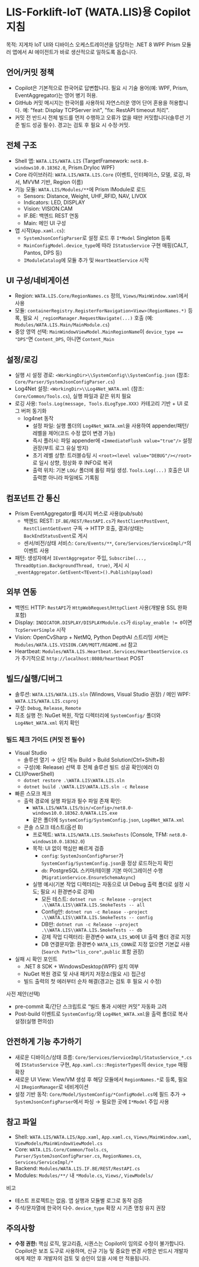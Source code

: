 # LIS-Forklift-IoT (WATA.LIS)용 Copilot 지침

목적: 지게차 IoT UI와 디바이스 오케스트레이션을 담당하는 .NET 8 WPF Prism 모듈러 앱에서 AI 에이전트가 바로 생산적으로 일하도록 돕습니다.

## 언어/커밋 정책
- Copilot은 기본적으로 한국어로 답변합니다. 필요 시 기술 용어(예: WPF, Prism, EventAggregator)는 영어 병기 허용.
- GitHub 커밋 메시지는 한국어를 사용하되 자연스러운 영어 단어 혼용을 허용합니다. 예: "feat: Display TCPServer init", "fix: RestAPI timeout 처리".
- 커밋 전 반드시 전체 빌드를 먼저 수행하고 오류가 없을 때만 커밋합니다(솔루션 기준 빌드 성공 필수). 경고는 검토 후 필요 시 수정·커밋.

## 전체 구조
- Shell 앱: `WATA.LIS/WATA.LIS` (TargetFramework: `net8.0-windows10.0.18362.0`, Prism.DryIoc WPF)
- Core 라이브러리: `WATA.LIS/WATA.LIS.Core` (이벤트, 인터페이스, 모델, 로깅, 파서, MVVM 기반, Region 이름)
- 기능 모듈: `WATA.LIS/Modules/**`에 Prism IModule로 로드
  - Sensors: Distance, Weight, UHF_RFID, NAV, LIVOX
  - Indicators: LED, DISPLAY
  - Vision: VISION.CAM
  - IF.BE: 백엔드 REST 연동
  - Main: 메인 UI 구성
- 앱 시작(`App.xaml.cs`):
  - `SystemJsonConfigParser`로 설정 로드 후 `I*Model` Singleton 등록
  - `MainConfigModel.device_type`에 따라 `IStatusService` 구현 매핑(CALT, Pantos, DPS 등)
  - `IModuleCatalog`에 모듈 추가 및 `HeartbeatService` 시작

## UI 구성/네비게이션
- Region: `WATA.LIS.Core/RegionNames.cs` 정의, `Views/MainWindow.xaml`에서 사용
- 모듈: `containerRegistry.RegisterForNavigation<View>(RegionNames.*)` 등록, 필요 시 `_regionManager.RequestNavigate(...)` 호출 (예: `Modules/WATA.LIS.Main/MainModule.cs`)
- 중앙 영역 선택: `MainWindowViewModel.MainRegionName`이 `device_type == "DPS"`면 `Content_DPS`, 아니면 `Content_Main`

## 설정/로깅
- 실행 시 설정 경로: `<WorkingDir>\\SystemConfig\\SystemConfig.json` (참조: `Core/Parser/SystemJsonConfigParser.cs`)
- Log4Net 설정: `<WorkingDir>\\Log4Net_WATA.xml` (참조: `Core/Common/Tools.cs`), 실행 파일과 같은 위치 필요
- 로깅 사용: `Tools.Log(message, Tools.ELogType.XXX)` 카테고리 기반 + UI 로그 버퍼 동기화
  - log4net 동작
    - 설정 파일: 실행 폴더의 `Log4Net_WATA.xml`을 사용하여 appender/패턴/레벨을 제어(코드 수정 없이 변경 가능)
    - 즉시 플러시: 파일 appender에 `<ImmediateFlush value="true"/>` 설정 권장(부트 로그 유실 방지)
    - 초기 레벨 상향: 트러블슈팅 시 `<root><level value="DEBUG"/></root>`로 일시 상향, 정상화 후 INFO로 복귀
    - 출력 위치: 기본 `LOG/` 폴더에 롤링 파일 생성. `Tools.Log(...)` 호출은 UI 출력뿐 아니라 파일에도 기록됨

## 컴포넌트 간 통신
- Prism EventAggregator를 메시지 버스로 사용(pub/sub)
  - 백엔드 REST: `IF.BE/REST/RestAPI.cs`가 `RestClientPostEvent`, `RestClientGetEvent` 구독 → HTTP 호출, 결과/상태는 `BackEndStatusEvent`로 게시
  - 센서/비전/상태 서비스: `Core/Events/**`, `Core/Services/ServiceImpl/*`의 이벤트 사용
- 패턴: 생성자에서 `IEventAggregator` 주입, `Subscribe(..., ThreadOption.BackgroundThread, true)`, 게시 시 `_eventAggregator.GetEvent<TEvent>().Publish(payload)`

## 외부 연동
- 백엔드 HTTP: `RestAPI`가 `HttpWebRequest`/`HttpClient` 사용(개발용 SSL 완화 포함)
- Display: `INDICATOR.DISPLAY/DISPLAYModule.cs`가 `display_enable != 0`이면 `TcpServerSimple` 시작
- Vision: OpenCvSharp + NetMQ, Python DepthAI 스트리밍 서버는 `Modules/WATA.LIS.VISION.CAM/MQTT/README.md` 참고
- Heartbeat: `Modules/WATA.LIS.Heartbeat.Services/HeartbeatService.cs`가 주기적으로 `http://localhost:8080/heartbeat` POST

## 빌드/실행/디버그
- 솔루션: `WATA.LIS/WATA.LIS.sln` (Windows, Visual Studio 권장) / 메인 WPF: `WATA.LIS/WATA.LIS.csproj`
- 구성: `Debug`, `Release`, `Remote`
- 최초 실행 전: NuGet 복원, 작업 디렉터리에 `SystemConfig/` 폴더와 `Log4Net_WATA.xml` 위치 확인

### 빌드 체크 가이드 (커밋 전 필수)
- Visual Studio
  - 솔루션 열기 → 상단 메뉴 Build > Build Solution(Ctrl+Shift+B)
  - 구성(예: Release) 선택 후 전체 솔루션 빌드 성공 확인(에러 0)
- CLI(PowerShell)
  - `dotnet restore .\WATA.LIS\WATA.LIS.sln`
  - `dotnet build .\WATA.LIS\WATA.LIS.sln -c Release`
- 빠른 스모크 체크
  - 출력 경로에 실행 파일과 필수 파일 존재 확인:
    - `WATA.LIS/WATA.LIS/bin/<Config>/net8.0-windows10.0.18362.0/WATA.LIS.exe`
    - 같은 폴더에 `SystemConfig/SystemConfig.json`, `Log4Net_WATA.xml`
  - 콘솔 스모크 테스트(옵션 B)
    - 프로젝트: `WATA.LIS/WATA.LIS.SmokeTests` (Console, TFM: `net8.0-windows10.0.18362.0`)
    - 목적: UI 없이 핵심만 빠르게 검증
      - `config`: `SystemJsonConfigParser`가 `SystemConfig/SystemConfig.json`을 정상 로드하는지 확인
      - `db`: PostgreSQL 스키마/테이블 기본 마이그레이션 수행(`MigrationService.EnsureSchemaAsync`)
    - 실행 예시(기본 작업 디렉터리는 자동으로 UI Debug 출력 폴더로 설정 시도; 필요 시 환경변수로 강제)
      - 모든 테스트: `dotnet run -c Release --project .\\WATA.LIS\\WATA.LIS.SmokeTests -- all`
      - Config만: `dotnet run -c Release --project .\\WATA.LIS\\WATA.LIS.SmokeTests -- config`
      - DB만: `dotnet run -c Release --project .\\WATA.LIS\\WATA.LIS.SmokeTests -- db`
      - 강제 작업 디렉터리: 환경변수 `WATA_LIS_WD`에 UI 출력 폴더 경로 지정
      - DB 연결문자열: 환경변수 `WATA_LIS_CONN`로 지정 없으면 기본값 사용(`Search Path="lis_core",public` 포함 권장)
- 실패 시 확인 포인트
  - .NET 8 SDK + WindowsDesktop(WPF) 설치 여부
  - NuGet 복원 경로 및 사내 패키지 저장소(필요 시) 접근성
  - 빌드 출력의 첫 에러부터 순차 해결(경고는 검토 후 필요 시 수정)

사전 제안(선택)
- pre-commit 훅/간단 스크립트로 “빌드 통과 시에만 커밋” 자동화 고려
- Post-build 이벤트로 `SystemConfig/`와 `Log4Net_WATA.xml`을 출력 폴더로 복사 설정(실행 편의성)

## 안전하게 기능 추가하기
- 새로운 디바이스/상태 흐름: `Core/Services/ServiceImpl/StatusService_*.cs`에 `IStatusService` 구현, `App.xaml.cs::RegisterTypes`의 `device_type` 매핑 확장
- 새로운 UI View: View/VM 생성 후 해당 모듈에서 `RegionNames.*`로 등록, 필요 시 `IRegionManager`로 네비게이션
- 설정 기반 동작: `Core/Model/SystemConfig/*ConfigModel.cs`에 필드 추가 → `SystemJsonConfigParser`에서 파싱 → 필요한 곳에 `I*Model` 주입 사용

## 참고 파일
- Shell: `WATA.LIS/WATA.LIS/App.xaml`, `App.xaml.cs`, `Views/MainWindow.xaml`, `ViewModels/MainWindowViewModel.cs`
- Core: `WATA.LIS.Core/Common/Tools.cs`, `Parser/SystemJsonConfigParser.cs`, `RegionNames.cs`, `Services/ServiceImpl/*`
- Backend: `Modules/WATA.LIS.IF.BE/REST/RestAPI.cs`
- Modules: `Modules/**/` 내 `*Module.cs`, `Views/`, `ViewModels/`

비고
- 테스트 프로젝트는 없음. 앱 실행과 모듈별 로그로 동작 검증
- 주석/문자열에 한국어 다수. `device_type` 확장 시 기존 명칭 유지 권장

## 주의사항
- **수정 권한:** 핵심 로직, 알고리즘, 시퀀스는 Copilot이 임의로 수정이 불가합니다. Copilot은 보조 도구로 사용하며, 신규 기능 및 중요한 변경 사항은 반드시 개발자에게 제안 후 개발자의 검토 및 승인이 있을 시에 만 적용됩니다.
